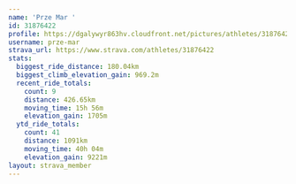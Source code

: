 ```yaml
---
name: 'Prze Mar '
id: 31876422
profile: https://dgalywyr863hv.cloudfront.net/pictures/athletes/31876422/22548952/6/large.jpg
username: prze-mar
strava_url: https://www.strava.com/athletes/31876422
stats:
  biggest_ride_distance: 180.04km
  biggest_climb_elevation_gain: 969.2m
  recent_ride_totals:
    count: 9
    distance: 426.65km
    moving_time: 15h 56m
    elevation_gain: 1705m
  ytd_ride_totals:
    count: 41
    distance: 1091km
    moving_time: 40h 04m
    elevation_gain: 9221m
layout: strava_member
--- 
```

